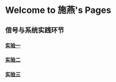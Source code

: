 # Welcome to 施燕's Pages

## 信号与系统实践环节

### [实验一](/.vscode)

### [实验二](/zhishu1.py)

### [实验三](/shiyansan.py)
